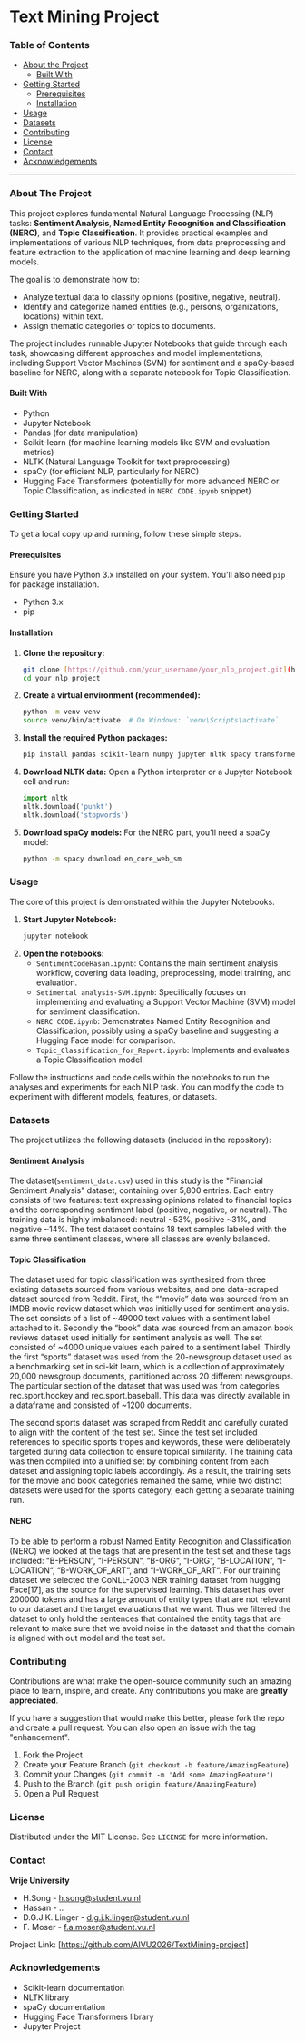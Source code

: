 # Text Mining Project

### Table of Contents

* [About the Project](#about-the-project)
    * [Built With](#built-with)
* [Getting Started](#getting-started)
    * [Prerequisites](#prerequisites)
    * [Installation](#installation)
* [Usage](#usage)
* [Datasets](#datasets)
* [Contributing](#contributing)
* [License](#license)
* [Contact](#contact)
* [Acknowledgements](#acknowledgements)

---


### About The Project

This project explores fundamental Natural Language Processing (NLP) tasks: **Sentiment Analysis**, **Named Entity Recognition and Classification (NERC)**, and **Topic Classification**. It provides practical examples and implementations of various NLP techniques, from data preprocessing and feature extraction to the application of machine learning and deep learning models.

The goal is to demonstrate how to:
* Analyze textual data to classify opinions (positive, negative, neutral).
* Identify and categorize named entities (e.g., persons, organizations, locations) within text.
* Assign thematic categories or topics to documents.

The project includes runnable Jupyter Notebooks that guide through each task, showcasing different approaches and model implementations, including Support Vector Machines (SVM) for sentiment and a spaCy-based baseline for NERC, along with a separate notebook for Topic Classification.

#### Built With

* Python
* Jupyter Notebook
* Pandas (for data manipulation)
* Scikit-learn (for machine learning models like SVM and evaluation metrics)
* NLTK (Natural Language Toolkit for text preprocessing)
* spaCy (for efficient NLP, particularly for NERC)
* Hugging Face Transformers (potentially for more advanced NERC or Topic Classification, as indicated in `NERC CODE.ipynb` snippet)

### Getting Started

To get a local copy up and running, follow these simple steps.

#### Prerequisites

Ensure you have Python 3.x installed on your system. You'll also need `pip` for package installation.

* Python 3.x
* pip

#### Installation

1.  **Clone the repository:**
    ```bash
    git clone [https://github.com/your_username/your_nlp_project.git](https://github.com/your_username/your_nlp_project.git)
    cd your_nlp_project
    ```
2.  **Create a virtual environment (recommended):**
    ```bash
    python -m venv venv
    source venv/bin/activate  # On Windows: `venv\Scripts\activate`
    ```
3.  **Install the required Python packages:**
    ```bash
    pip install pandas scikit-learn numpy jupyter nltk spacy transformers torch
    ```
4.  **Download NLTK data:**
    Open a Python interpreter or a Jupyter Notebook cell and run:
    ```python
    import nltk
    nltk.download('punkt')
    nltk.download('stopwords')

5.  **Download spaCy models:**
    For the NERC part, you'll need a spaCy model:
    ```bash
    python -m spacy download en_core_web_sm
    ```

### Usage

The core of this project is demonstrated within the Jupyter Notebooks.

1.  **Start Jupyter Notebook:**
    ```bash
    jupyter notebook
    ```
2.  **Open the notebooks:**
    * `SentimentCodeHasan.ipynb`: Contains the main sentiment analysis workflow, covering data loading, preprocessing, model training, and evaluation.
    * `Setimental analysis-SVM.ipynb`: Specifically focuses on implementing and evaluating a Support Vector Machine (SVM) model for sentiment classification.
    * `NERC CODE.ipynb`: Demonstrates Named Entity Recognition and Classification, possibly using a spaCy baseline and suggesting a Hugging Face model for comparison.
    * `Topic_Classification_for_Report.ipynb`: Implements and evaluates a Topic Classification model.

Follow the instructions and code cells within the notebooks to run the analyses and experiments for each NLP task. You can modify the code to experiment with different models, features, or datasets.

### Datasets

The project utilizes the following datasets (included in the repository):

#### Sentiment Analysis
 The dataset(`sentiment_data.csv`) used in this study is the "Financial Sentiment Analysis" dataset, containing over 5,800 entries. 
 Each entry consists of two features: text expressing opinions related to financial topics and the corresponding sentiment label (positive, negative, or neutral). 
 The training data is highly imbalanced: neutral ~53%, positive ~31%, and negative ~14%. 
 The test dataset contains 18 text samples labeled with the same three sentiment classes, where all classes are evenly balanced.

#### Topic Classification
The dataset used for topic classification was synthesized from three existing datasets sourced from various websites, and one data-scraped dataset sourced from Reddit. First, the “”movie” data was sourced from an IMDB movie review dataset which was initially used for sentiment analysis. The set consists of a list of ~49000 text values with a sentiment label attached to it. Secondly the “book” data was sourced from an amazon book reviews dataset used initially for sentiment analysis as well. The set consisted of ~4000 unique values each paired to a sentiment label. Thirdly the first “sports” dataset was used from the 20-newsgroup dataset used as a benchmarking set in sci-kit learn, which is a collection of approximately 20,000 newsgroup documents, partitioned across 20 different newsgroups. The particular section of the dataset that was used was from categories rec.sport.hockey and rec.sport.baseball. This data was directly available in a dataframe and consisted of ~1200 documents. 

The second sports dataset was scraped from Reddit and carefully curated to align with the content of the test set. Since the test set included references to specific sports tropes and keywords, these were deliberately targeted during data collection to ensure topical similarity. The training data was then compiled into a unified set by combining content from each dataset and assigning topic labels accordingly. As a result, the training sets for the movie and book categories remained the same, while two distinct datasets were used for the sports category, each getting a separate training run.

#### NERC
To be able to perform a robust Named Entity Recognition and Classification (NERC) we looked at the tags that are present in the test set and these tags included: “B-PERSON”, “I-PERSON“, “B-ORG“, “I-ORG”, ”B-LOCATION”, “I-LOCATION“, “B-WORK_OF_ART“, and “I-WORK_OF_ART“. For our training dataset we selected the CoNLL-2003 NER training dataset from hugging Face[17], as the source for the supervised learning. This dataset has over 200000 tokens and has a large amount of entity types that are not relevant to our dataset and the target evaluations that we want. Thus we filtered the dataset to only hold the sentences that contained the entity tags that are relevant to make sure that we avoid noise in the dataset and that the domain is aligned with out model and the test set. 


### Contributing

Contributions are what make the open-source community such an amazing place to learn, inspire, and create. Any contributions you make are **greatly appreciated**.

If you have a suggestion that would make this better, please fork the repo and create a pull request. You can also open an issue with the tag "enhancement".

1.  Fork the Project
2.  Create your Feature Branch (`git checkout -b feature/AmazingFeature`)
3.  Commit your Changes (`git commit -m 'Add some AmazingFeature'`)
4.  Push to the Branch (`git push origin feature/AmazingFeature`)
5.  Open a Pull Request

### License

Distributed under the MIT License. See `LICENSE` for more information.

### Contact

**Vrije University**
* H.Song - h.song@student.vu.nl
* Hassan - ..
* D.G.J.K. Linger - d.g.j.k.linger@student.vu.nl
* F. Moser - f.a.moser@student.vu.nl

Project Link: [https://github.com/AIVU2026/TextMining-project]

### Acknowledgements

* Scikit-learn documentation
* NLTK library
* spaCy documentation
* Hugging Face Transformers library
* Jupyter Project
